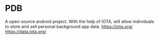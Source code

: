 # PDB
A open-source android project. With the help of IOTA, will allow individuals to store and sell personal background app data.
https://iota.org/
https://data.iota.org/

